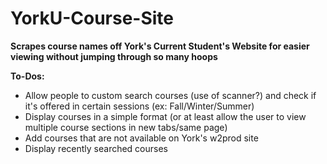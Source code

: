 # YorkU-Course-Site
<b> Scrapes course names off York's Current Student's Website for easier viewing without jumping through so many hoops </b>

<b> To-Dos: </b>
<ul>
  <li>Allow people to custom search courses (use of scanner?) and check if it's offered in certain sessions (ex: Fall/Winter/Summer)</li>
  <li>Display courses in a simple format (or at least allow the user to view multiple course sections in new tabs/same page)</li>
  <li>Add courses that are not available on York's w2prod site</li>
  <li>Display recently searched courses</li>
</ul>
